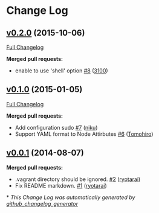 # Change Log

## [v0.2.0](https://github.com/chiastolite/vagrant-itamae/tree/v0.2.0) (2015-10-06)
[Full Changelog](https://github.com/chiastolite/vagrant-itamae/compare/v0.1.0...v0.2.0)

**Merged pull requests:**

- enable to use 'shell' option [\#8](https://github.com/chiastolite/vagrant-itamae/pull/8) ([3100](https://github.com/3100))

## [v0.1.0](https://github.com/chiastolite/vagrant-itamae/tree/v0.1.0) (2015-01-05)
[Full Changelog](https://github.com/chiastolite/vagrant-itamae/compare/v0.0.1...v0.1.0)

**Merged pull requests:**

- Add configuration sudo [\#7](https://github.com/chiastolite/vagrant-itamae/pull/7) ([niku](https://github.com/niku))
- Support YAML format to Node Attirbutes [\#6](https://github.com/chiastolite/vagrant-itamae/pull/6) ([Tomohiro](https://github.com/Tomohiro))

## [v0.0.1](https://github.com/chiastolite/vagrant-itamae/tree/v0.0.1) (2014-08-07)
**Merged pull requests:**

- .vagrant directory should be ignored. [\#2](https://github.com/chiastolite/vagrant-itamae/pull/2) ([ryotarai](https://github.com/ryotarai))
- Fix README markdown. [\#1](https://github.com/chiastolite/vagrant-itamae/pull/1) ([ryotarai](https://github.com/ryotarai))



\* *This Change Log was automatically generated by [github_changelog_generator](https://github.com/skywinder/Github-Changelog-Generator)*